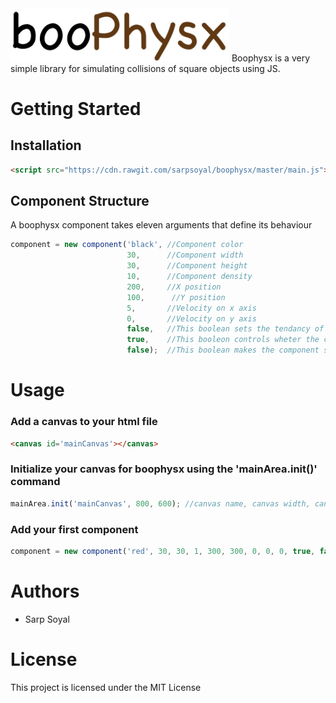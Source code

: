 <img src="https://raw.githubusercontent.com/sarpsoyal/boophysx/master/art/boophysx.png" width="350"/>
Boophysx is a very simple library for simulating collisions of square objects using JS.

# Getting Started
## Installation
```html
<script src="https://cdn.rawgit.com/sarpsoyal/boophysx/master/main.js"></script>
```
## Component Structure
A boophysx component takes eleven arguments that define its behaviour
```javascript
component = new component('black', //Component color
                          30,      //Component width
                          30,      //Component height
                          10,      //Component density
                          200,     //X position
                          100,      //Y position
                          5,       //Velocity on x axis
                          0,       //Velocity on y axis
                          false,   //This boolean sets the tendancy of the component to do inelasic collision
                          true,    //This booleon controls wheter the component is being effected by the global gravity
                          false);  //This boolean makes the component static (Useful for creating a ground)
```
# Usage
### Add a canvas to your html file 
```html
<canvas id='mainCanvas'></canvas>
```
### Initialize your canvas for boophysx using the 'mainArea.init()' command
```javascript
mainArea.init('mainCanvas', 800, 600); //canvas name, canvas width, canvas height
```
### Add your first component
```javascript
component = new component('red', 30, 30, 1, 300, 300, 0, 0, 0, true, false);
```
# Authors
* Sarp Soyal
# License
This project is licensed under the MIT License
